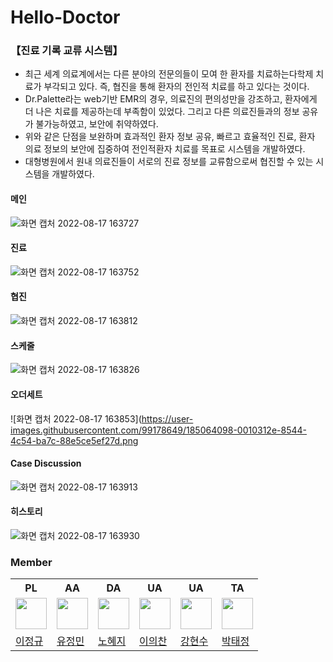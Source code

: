 # Hello-Doctor

### 【진료 기록 교류 시스템】
- 최근 세계 의료계에서는 다른 분야의 전문의들이 모여 한 환자를 치료하는다학제 치료가 부각되고 있다. 즉, 협진을 통해 환자의 전인적 치료를 하고 있다는 것이다.  
- Dr.Palette라는 web기반 EMR의 경우, 의료진의 편의성만을 강조하고, 환자에게 더 나은 치료를 제공하는데 부족함이 있었다. 그리고 다른 의료진들과의 정보 공유가 불가능하였고, 보안에 취약하였다. 
- 위와 같은 단점을 보완하며 효과적인 환자 정보 공유, 빠르고 효율적인 진료, 환자 의료 정보의 보안에 집중하여 전인적환자 치료를 목표로 시스템을 개발하였다.
- 대형병원에서 원내 의료진들이 서로의 진료 정보를 교류함으로써 협진할 수 있는 시스템을 개발하였다. 

#### 메인
![화면 캡처 2022-08-17 163727](https://user-images.githubusercontent.com/99178649/185063269-a4acc405-d2cb-4d92-9af4-607bf86d9ad2.png)

#### 진료 
![화면 캡처 2022-08-17 163752](https://user-images.githubusercontent.com/99178649/185063815-d0620e9b-77b1-4d26-9e59-0ed942115bc1.png)

#### 협진
![화면 캡처 2022-08-17 163812](https://user-images.githubusercontent.com/99178649/185063867-e05b0711-89ef-4e4f-9462-f65e02e13548.png)

#### 스케줄
![화면 캡처 2022-08-17 163826](https://user-images.githubusercontent.com/99178649/185064063-459fe4ad-1b7b-4429-82fc-eae4f29e5e0e.png)

#### 오더세트
![화면 캡처 2022-08-17 163853](https://user-images.githubusercontent.com/99178649/185064098-0010312e-8544-4c54-ba7c-88e5ce5ef27d.png

#### Case Discussion
![화면 캡처 2022-08-17 163913](https://user-images.githubusercontent.com/99178649/185064145-3f7d9c04-d9bc-4091-ac71-db92da98b914.png)

#### 히스토리 
![화면 캡처 2022-08-17 163930](https://user-images.githubusercontent.com/99178649/185064186-1825dcc7-7920-4a25-9dbd-4a118e782fa2.png)


### Member
<table>
  <tr>
    <th>PL</th>
    <th>AA</th>
    <th>DA</th>
    <th>UA</th>
    <th>UA</th>
    <th>TA</th>
  </tr>
  <tr>
    <td><img src="https://avatars.githubusercontent.com/Mulenga0718" style="width:50px;"></td>
    <td><img src="https://avatars.githubusercontent.com/sugarPotato" style="width:50px;"></td>
    <td><img src="https://avatars.githubusercontent.com/novelop" style="width:50px;"></td>
    <td><img src="https://avatars.githubusercontent.com/mjkim001" style="width:50px;"></td>
    <td><img src="https://avatars.githubusercontent.com/mjkim001" style="width:50px;"></td>
    <td><img src="https://avatars.githubusercontent.com/morning123456" style="width:50px;"></td>
  </tr>
  <tr>
    <td><a href="https://github.com/Mulenga0718">이정규</a></td>
    <td><a href="https://github.com/sugarPotato">유정민</a></td>
    <td><a href="https://github.com/novelop">노혜지</a></td>
    <td><a href="https://github.com/mjkim001">이의찬</a></td>
    <td><a href="https://github.com/mjkim001">강현수</a></td>
    <td><a href="https://github.com/morning123456">박태정</a></td>
  </tr>
</table>
